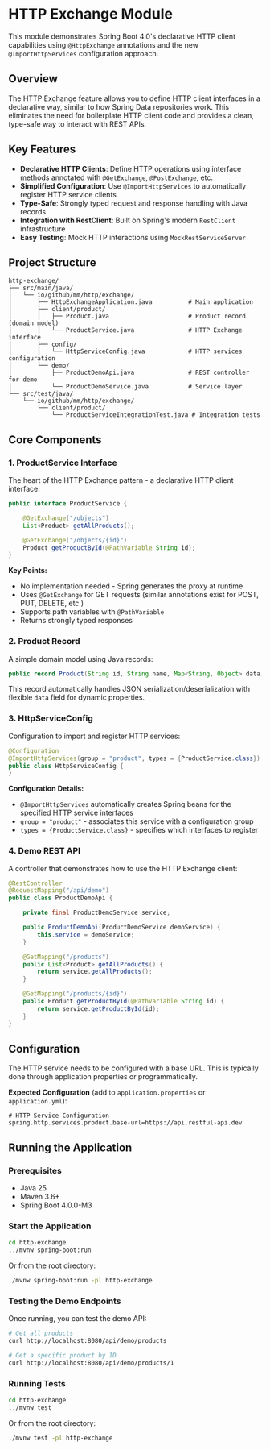 # HTTP Exchange Module

This module demonstrates Spring Boot 4.0's declarative HTTP client capabilities using `@HttpExchange` annotations and the new `@ImportHttpServices` configuration approach.

## Overview

The HTTP Exchange feature allows you to define HTTP client interfaces in a declarative way, similar to how Spring Data repositories work. This eliminates the need for boilerplate HTTP client code and provides a clean, type-safe way to interact with REST APIs.

## Key Features

- **Declarative HTTP Clients**: Define HTTP operations using interface methods annotated with `@GetExchange`, `@PostExchange`, etc.
- **Simplified Configuration**: Use `@ImportHttpServices` to automatically register HTTP service clients
- **Type-Safe**: Strongly typed request and response handling with Java records
- **Integration with RestClient**: Built on Spring's modern `RestClient` infrastructure
- **Easy Testing**: Mock HTTP interactions using `MockRestServiceServer`

## Project Structure

```
http-exchange/
├── src/main/java/
│   └── io/github/mm/http/exchange/
│       ├── HttpExchangeApplication.java          # Main application
│       ├── client/product/
│       │   ├── Product.java                      # Product record (domain model)
│       │   └── ProductService.java               # HTTP Exchange interface
│       ├── config/
│       │   └── HttpServiceConfig.java            # HTTP services configuration
│       └── demo/
│           ├── ProductDemoApi.java               # REST controller for demo
│           └── ProductDemoService.java           # Service layer
└── src/test/java/
    └── io/github/mm/http/exchange/
        └── client/product/
            └── ProductServiceIntegrationTest.java # Integration tests
```

## Core Components

### 1. ProductService Interface

The heart of the HTTP Exchange pattern - a declarative HTTP client interface:

```java
public interface ProductService {

    @GetExchange("/objects")
    List<Product> getAllProducts();

    @GetExchange("/objects/{id}")
    Product getProductById(@PathVariable String id);
}
```

**Key Points:**
- No implementation needed - Spring generates the proxy at runtime
- Uses `@GetExchange` for GET requests (similar annotations exist for POST, PUT, DELETE, etc.)
- Supports path variables with `@PathVariable`
- Returns strongly typed responses

### 2. Product Record

A simple domain model using Java records:

```java
public record Product(String id, String name, Map<String, Object> data) {}
```

This record automatically handles JSON serialization/deserialization with flexible `data` field for dynamic properties.

### 3. HttpServiceConfig

Configuration to import and register HTTP services:

```java
@Configuration
@ImportHttpServices(group = "product", types = {ProductService.class})
public class HttpServiceConfig {
}
```

**Configuration Details:**
- `@ImportHttpServices` automatically creates Spring beans for the specified HTTP service interfaces
- `group = "product"` - associates this service with a configuration group
- `types = {ProductService.class}` - specifies which interfaces to register

### 4. Demo REST API

A controller that demonstrates how to use the HTTP Exchange client:

```java
@RestController
@RequestMapping("/api/demo")
public class ProductDemoApi {

    private final ProductDemoService service;

    public ProductDemoApi(ProductDemoService demoService) {
        this.service = demoService;
    }

    @GetMapping("/products")
    public List<Product> getAllProducts() {
        return service.getAllProducts();
    }

    @GetMapping("/products/{id}")
    public Product getProductById(@PathVariable String id) {
        return service.getProductById(id);
    }
}
```

## Configuration

The HTTP service needs to be configured with a base URL. This is typically done through application properties or programmatically.

**Expected Configuration** (add to `application.properties` or `application.yml`):

```properties
# HTTP Service Configuration
spring.http.services.product.base-url=https://api.restful-api.dev
```

## Running the Application

### Prerequisites
- Java 25
- Maven 3.6+
- Spring Boot 4.0.0-M3

### Start the Application

```bash
cd http-exchange
../mvnw spring-boot:run
```

Or from the root directory:

```bash
./mvnw spring-boot:run -pl http-exchange
```

### Testing the Demo Endpoints

Once running, you can test the demo API:

```bash
# Get all products
curl http://localhost:8080/api/demo/products

# Get a specific product by ID
curl http://localhost:8080/api/demo/products/1
```

### Running Tests

```bash
cd http-exchange
../mvnw test
```

Or from the root directory:

```bash
./mvnw test -pl http-exchange
```